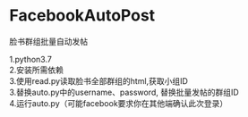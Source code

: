 # FacebookAutoPost
脸书群组批量自动发帖

1.python3.7  
2.安装所需依赖  
3.使用read.py读取脸书全部群组的html,获取小组ID  
3.替换auto.py中的username、password, 替换批量发帖的群组ID  
4.运行auto.py（可能facebook要求你在其他端确认此次登录）
